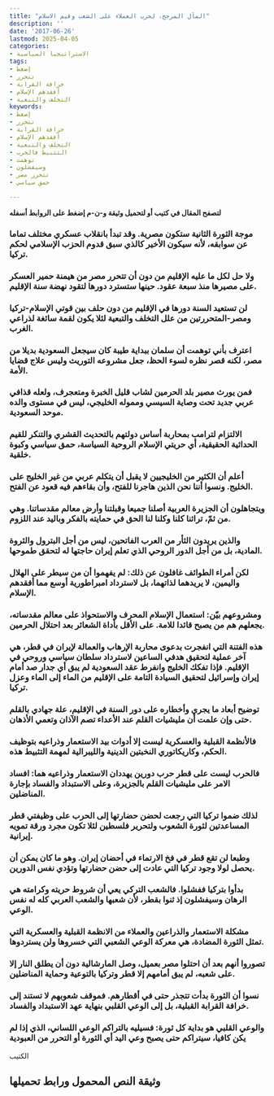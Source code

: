 ```yaml
---
title: "المآل المرجح، لحرب العملاء على الشعب وقيم الاسلام"
description: ''
date: '2017-06-26'
lastmod: 2025-04-05
categories:
- الاستراتيجيا السياسية
tags:
- إضغط
- تتحرر
- خرافة القرابة
- أفقدهم الإسلام
- التخلف والتبعية
keywords:
- إضغط
- تتحرر
- خرافة القرابة
- أفقدهم الإسلام
- التخلف والتبعية
- التثبيط فالحرب
- توهمت
- وسيفشلون
- تتحرر مصر
- حمق سياسي

---
```

**لتصفح المقال في كتيب أو لتحميل وثيقة و-ن-م إضغط على الروابط أسفله**

### موجة الثورة الثانية ستكون مصرية. وقد تبدأ بانقلاب عسكري مختلف تماما عن سوابقه، لأنه سيكون الأخير كالذي سبق قدوم الحزب الإسلامي لحكم تركيا.

### ولا حل لكل ما عليه الإقليم من دون أن تتحرر مصر من هيمنة حمير العسكر على مصيرها منذ سبعة عقود. حينها ستسترد دورها لتقود نهضة سنة الإقليم.

### لن تستعيد السنة دورها في الإقليم من دون حلف بين قوتي الإسلام-تركيا ومصر-المتحررتين من علل التخلف والتبعية لئلا يكون لقمة سائغة لذراعي الغرب.

### اعترف بأني توهمت أن سلمان ببداية طيبة كان سيجعل السعودية بديلا من مصر، لكنه قصر نظره لسوء الحظ، جعل مشروعه التوريث وليس علاج قضايا الأمة.

### فمن يورث مصير بلد الحرمين لشاب قليل الخبرة ومتعجرف، ولعله قذافي عربي جديد تحت وصاية السيسي ومموله الخليجي، ليس في مستوى والده موحد السعودية.

### الالتزام لترامب بمحاربة أساس دولتهم بالتحديث القشري والتنكر للقيم الحداثية الحقيقية، أي حريتي الإسلام الروحية السياسة، حمق سياسي وكبوة خلقية.

### أعلم أن الكثير من الخليجيين لا يقبل أن يتكلم عربي من غير الخليج على الخليج. ونسوا أننا نحن الذين هاجرنا للفتح، وأن بقاءهم فيه قعود عن الفتح.

### ويتجاهلون أن الجزيرة العربية أصلنا جميعا وقبلتنا وأرض معالم مقدساتنا. وهي من ثمّ، تراثنا كلنا وكلنا لنا الحق في حمايته بالفكر وباليد عند اللزوم.

### والذين يريدون الثأر من العرب الفاتحين، ليس من أجل البترول والثروة المادية، بل من أجل الدور الروحي الذي تعلم إيران حاجتها له لتحقق طموحها.

### لكن أمراء الطوائف غافلون عن ذلك: لم يفهموا أن من سيطر على الهلال واليمين، لا يريدهما لذاتهما، بل لاسترداد امبراطورية أوسع مما أفقدهم الإسلام.

### ومشروعهم بيّن: استعمال الإسلام المحرف والاستحواذ على معالم مقدساته، يجعلهم هم من يصبح قائدا للامة. على الأقل بأداة الشعائر بعد احتلال الحرمين.

### هذه الفتنة التي انفجرت بدعوى محاربة الإرهاب والعمالة لإيران في قطر، هي آخر عملية لتحقيق هدفي الساعين لاسترداد سلطان سياسي وروحي في الإقليم. فإذا تفكك الخليج وانفرط عقد السعودية لم يبق أي جدار صد أمام إيران وإسرائيل لتحقيق السيادة التامة على الإقليم من الماء إلى الماء وعزل تركيا.

### توضيح أبعاد ما يجري وأخطاره على دور السنة في الإقليم، علة جهادي بالقلم حتى وإن علمت أن مليشيات القلم عند الأعداء تصم الآذان وتعمي الأذهان.

### فالأنظمة القبلية والعسكرية ليست إلا أدوات بيد الاستعمار وذراعيه بتوظيف الحكم، وكاريكاتوري النخبتين الدينية والليبرالية لمهمة التثبيط هذه.

### فالحرب ليست على قطر حرب دورين يهددان الاستعمار وذراعيه هما: افساد الامر على مليشيات القلم بالجزيرة، وعلى الاستبداد والفساد بإجارة المناضلين.

### لذلك ضموا تركيا التي رجعت لحضن حضارتها إلى الحرب على وظيفتي قطر المساعدتين لثورة الشعوب ولتحرير فلسطين لئلا تكون مجرد ورقة تمويه إيرانية.

### وطبعا لن تقع قطر في فخ الارتماء في أحضان إيران. وهو ما كان يمكن أن يحصل لولا وجود تركيا التي عادت إلى حضن حضارتها وتؤدي نفس الدورين.

### بدأوا بتركيا ففشلوا. فالشعب التركي يعي أن شروط حريته وكرامته هي الرهان وسيفشلون إذ ثنوا بقطر، لأن شعبها والشعب العربي كله له نفس الوعي.

### مشكلة الاستعمار والذراعين والعملاء من الانظمة القبلية والعسكرية التي تمثل الثورة المضادة، هي معركة الوعي الشعبي التي خسروها ولن يستردوها.

### تصوروا أنهم بعد أن احتلوا مصر بعميل، وصل المارشالية دون أن يطلق النار إلا على شعبه، لم يبق أمامهم إلا قطر وتركيا بالتوعية وحماية المناضلين.

### نسوا أن الثورة بدأت تتجذر حتى في أقطارهم. فموقف شعوبهم لا تستند إلى خرافة القرابة القبلية، بل إلى الوعي القلبي بنهاية عهد الاستبداد والفساد.

### والوعي القلبي هو بداية كل ثورة: فسيليه بالتراكم الوعي اللساني، الذي إذا لم يكن كافيا، سيتراكم حتى يصبح وعي اليد أي الثورة أو التحرر من العبودية

الكتيب

## وثيقة النص المحمول ورابط تحميلها

###
